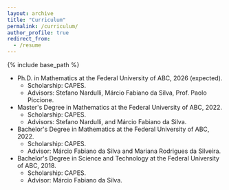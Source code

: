 ```yaml
---
layout: archive
title: "Curriculum"
permalink: /curriculum/
author_profile: true
redirect_from:
  - /resume
---
```


{% include base_path %}

* Ph.D. in Mathematics at the Federal University of ABC, 2026 (expected).
  * Scholarship: CAPES.
  * Advisors: Stefano Nardulli, Márcio Fabiano da Silva, Prof. Paolo Piccione.              
* Master's Degree in Mathematics at the Federal University of ABC, 2022.
  * Scholarship: CAPES.
  * Advisors: Stefano Nardulli, and Márcio Fabiano da Silva.
* Bachelor's Degree in Mathematics at the Federal University of ABC, 2022.
  * Scholarship: CAPES.
  * Advisor: Márcio Fabiano da Silva and Mariana Rodrigues da Silveira.
* Bachelor's Degree in Science and Technology at the Federal University of ABC, 2018.
  * Scholarship: CAPES.
  * Advisor: Márcio Fabiano da Silva.   

